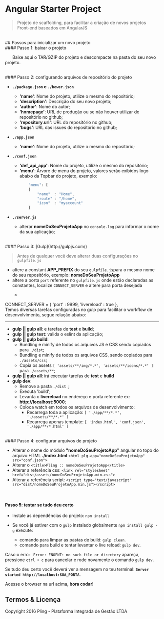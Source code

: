 # Angular Starter Project

> Projeto de scaffolding, para facilitar a criação de novos projetos Front-end baseados em AngularJS

<br>
## Passos para inicializar um novo projeto

<br>
#### Passo 1: baixar o projeto

&nbsp;&nbsp;&nbsp;&nbsp;&nbsp;&nbsp;Baixe aqui o TAR/GZIP do projeto e descompacte na pasta do seu novo projeto.

<br>
#### Passo 2: configurando arquivos de repositório do projeto

* **```./package.json``` e ```./bower.json```**
    * **'name'**: Nome do projeto, utilize o mesmo do repositório;
    * **'description'**: Descrição do seu novo projeto;
    * **'author'**: Nome do autor;
    * **'homepage'**: URL de produção ou se não houver utilizar do repositório no github;
    * **'repository.url'**: URL do repositório no github;
    * **'bugs'**: URL das issues do repositório no github;

* **```./app.json```**
    * **'name'**: Nome do projeto, utilize o mesmo do repositório;

* **```./conf.json```**
    * **'def_api_app'**: Nome do projeto, utilize o mesmo do repositório;
    * **'menu'**: Árvore de menu do projeto, valores serão exibidos logo abaixo da Topbar do projeto, exemplo:
        ``` javascript
            "menu": [
            {
                "name"  : "Home",
                "route" : "/home",
                "icon"  : "myaccount"
            }
        ```

* **```./server.js```**
    * alterar **nomeDoSeuProjetoApp** no ```console.log``` para informar o nome da sua aplicação;


<br>
#### Passo 3: [Gulp](http://gulpjs.com/)

> Antes de qualquer você deve alterar duas configurações no ```gulpfile.js```

* altere a constant **APP_PREFIX** do seu ```gulpfile.js```para o mesmo nome do seu repositório, exemplo: **nomeDoSeuProjetoApp**
* altere a porta ```port``` referente no ```gulpfile.js``` onde estão declaradas as constantes, localize ```CONNECT_SERVER``` e altere para porta desejada
  * ``` javascript
CONNECT_SERVER = {
    'port'       : 9999,
    'livereload' : true
},
<br>
Temos diversas tarefas configuradas no gulp para facilitar o workflow de desenvolvimento, segue relação abaixo:

---

* **gulp || gulp all**: e tarefas de **test** e **build**;
* **gulp || gulp test**: valida o eslint da aplicação;
* **gulp || gulp build**:
  * Bundling e minify de todos os arquivos JS e CSS sendo copiados para ```./dist```;
  * Bundling e minify de todos os arquivos CSS, sendo copiados para ```./assets/css```;
  * Copia os assets ```[ 'assets/**/img/*.*', 'assets/**/icons/*.*' ]``` para ```./assets/**```;
* **gulp || gulp all**: irá executar tarefas de **test** e **build**
* **gulp dev**:
  * Remove a pasta ```./dist ```;
  * Executa 'build';
  * Levanta o **livereload** no endereço e porta referente ex: **http://localhost:5000**;
  * Coloca watch em todos os arquivos de desenvolvimento:
    * Recarrega toda a aplicação: ```[ './app/**/*.*', './assets/**/*.*' ]```
    * Recarrega apenas template: ```[ 'index.html', 'conf.json', './app/**/*.html' ]```


<br>
#### Passo 4: configurar arquivos de projeto

* Alterar o nome do módulo **"nomeDoSeuProjetoApp"** angular no topo do arquivo HTML **./index.html** ```<html plg-app="nomeDoSeuProjetoApp" src="conf.json">```
* Alterar o ```<title>Pling :: nomeDoSeuProjetoApp</title>```
* Alterar a referência css: ```<link rel="stylesheet" href="dist/assets/nomeDoSeuProjetoApp.min.css">```
* Alterar a referência script: ```<script type="text/javascript" src="dist/nomeDoSeuProjetoApp.min.js"></script>```

<br>

#### Passo 5: testar se tudo deu certo

* Instale as dependências do projeto: ```npm install```

* Se você já estiver com o ```gulp``` instalado globalmente ```npm install gulp -g``` execute:
  * comando para limpar as pastas de build: ``` gulp clean ```.
  * comando para build e tentar levantar o live reload: ``` gulp dev ```.

Caso o erro: ``` Error: ENOENT: no such file or directory``` apareça, pressione ```ctrl + c``` para cancelar e rode novamente o comando ```gulp dev```.

Se tudo deu certo você deverá ver a mensagem no teu terminal: **```Server started http://localhost:SUA_PORTA```**.

Acesse o browser na url acima, **bora codar**!

## Termos & Licença

Copyright 2016 Pling - Plataforma Integrada de Gestão LTDA
